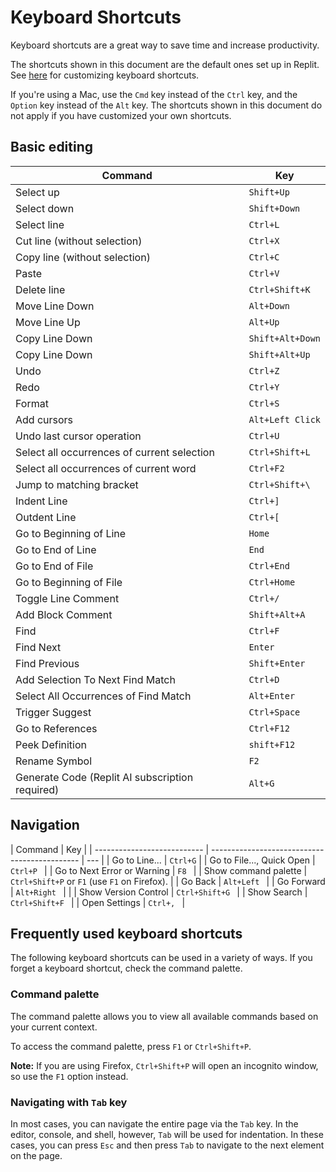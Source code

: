 # Keyboard Shortcuts

Keyboard shortcuts are a great way to save time and increase productivity.

The shortcuts shown in this document are the default ones set up in Replit.  See [here](/programming-ide/workspace-features/preferences#keyboard-shortcuts) for customizing keyboard shortcuts.

If you're using a Mac, use the `Cmd` key instead of the `Ctrl` key, and the `Option` key instead of the `Alt` key.  The shortcuts shown in this document do not apply if you have customized your own shortcuts.

## Basic editing

| Command                                           | Key              |
| ------------------------------------------------- | ---------------- |
| Select up                                         | `Shift+Up`       |
| Select down                                       | `Shift+Down`     |
| Select line                                       | `Ctrl+L`         |
| Cut line (without selection)                      | `Ctrl+X`         |
| Copy line (without selection)                     | `Ctrl+C`         |
| Paste                                             | `Ctrl+V`         |
| Delete line                                       | `Ctrl+Shift+K`   |
| Move Line Down                                    | `Alt+Down`       |
| Move Line Up                                      | `Alt+Up`         |
| Copy Line Down                                    | `Shift+Alt+Down` |
| Copy Line Down                                    | `Shift+Alt+Up`   |
| Undo                                              | `Ctrl+Z`         |
| Redo                                              | `Ctrl+Y`         |
| Format                                            | `Ctrl+S`         |
| Add cursors                                       | `Alt+Left Click` |
| Undo last cursor operation                        | `Ctrl+U`         |
| Select all occurrences of current selection       | `Ctrl+Shift+L`   |
| Select all occurrences of current word            | `Ctrl+F2 `       |
| Jump to matching bracket                          | `Ctrl+Shift+\ `  |
| Indent Line                                       | `Ctrl+] `        |
| Outdent Line                                      | `Ctrl+[ `        |
| Go to Beginning of Line                           | `Home `          |
| Go to End of Line                                 | `End `           |
| Go to End of File                                 | `Ctrl+End `      |
| Go to Beginning of File                           | `Ctrl+Home `     |
| Toggle Line Comment                               | `Ctrl+/ `        |
| Add Block Comment                                 | `Shift+Alt+A `   |
| Find                                              | `Ctrl+F `        |
| Find Next                                         | `Enter `         |
| Find Previous                                     | `Shift+Enter `   |
| Add Selection To Next Find Match                  | `Ctrl+D`         |
| Select All Occurrences of Find Match              | `Alt+Enter `     |
| Trigger Suggest                                   | `Ctrl+Space `    |
| Go to References                                  | `Ctrl+F12 `      |
| Peek Definition                                   | `shift+F12 `     |
| Rename Symbol                                     | `F2 `            |
| Generate Code (Replit AI subscription required) | `Alt+G`          |

## Navigation

| Command                     | Key                                           |
| --------------------------- | --------------------------------------------- | --- |
| Go to Line...               | `Ctrl+G`                                      |
| Go to File..., Quick Open   | `Ctrl+P `                                     |
| Go to Next Error or Warning | `F8 `                                         |
| Show command palette        | `Ctrl+Shift+P` or `F1` (use `F1` on Firefox). |
| Go Back                     | `Alt+Left `                                   |
| Go Forward                  | `Alt+Right `                                  |     |
| Show Version Control        | `Ctrl+Shift+G `                               |
| Show Search                 | `Ctrl+Shift+F `                               |
| Open Settings               | `Ctrl+, `                                     |

## Frequently used keyboard shortcuts

The following keyboard shortcuts can be used in a variety of ways. If you forget a keyboard shortcut, check the command palette.

### Command palette

The command palette allows you to view all available commands based on your current context.

To access the command palette, press `F1` or `Ctrl+Shift+P`.

**Note:** If you are using Firefox, `Ctrl+Shift+P` will open an incognito window, so use the `F1` option instead.

### Navigating with `Tab` key

In most cases, you can navigate the entire page via the `Tab` key. In the editor, console, and shell, however, `Tab` will be used for indentation. In these cases, you can press `Esc` and then press `Tab` to navigate to the next element on the page.
